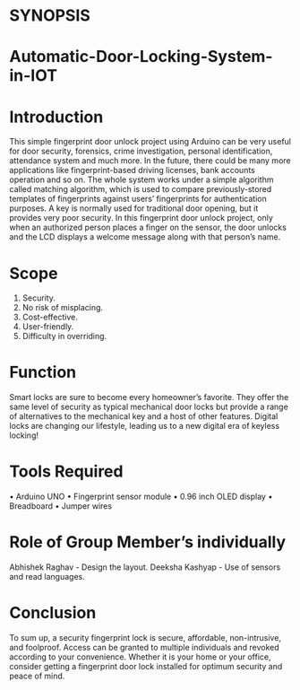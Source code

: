# SYNOPSIS
# Automatic-Door-Locking-System-in-IOT
# Introduction
This simple fingerprint door unlock project using Arduino can be very useful for door security, forensics, crime investigation, personal
identification, attendance system and much more. In the future, there could be many more applications like fingerprint-based driving
licenses, bank accounts operation and so on.
The whole system works under a simple algorithm called matching algorithm, which is used to compare previously-stored templates of 
fingerprints against users’ fingerprints for authentication purposes. A key is normally used for traditional door opening, but it
provides very poor security. In this fingerprint door unlock project, only when an authorized person places a finger on the sensor,
the door unlocks and the LCD displays a welcome message along with that person’s name.

# Scope

1.	Security.
2.	No risk of misplacing.
3.	Cost-effective.
4.	User-friendly.
5.	Difficulty in overriding.

# Function
Smart locks are sure to become every homeowner’s favorite. They offer the same level of security as typical mechanical door locks but
provide a range of alternatives to the mechanical key and a host of other features. Digital locks are changing our lifestyle, leading
us to a new digital era of keyless locking!

# Tools Required
•	Arduino UNO
•	Fingerprint sensor module
•	0.96 inch OLED display
•	Breadboard
•	Jumper wires

# Role of Group Member’s individually
Abhishek Raghav - Design the layout.
Deeksha Kashyap - Use of sensors and read languages.

# Conclusion
To sum up, a security fingerprint lock is secure, affordable, non-intrusive, and foolproof. Access can be granted to multiple individuals
and revoked according to your convenience. Whether it is your home or your office, consider getting a fingerprint door lock installed for optimum security and peace of mind.

